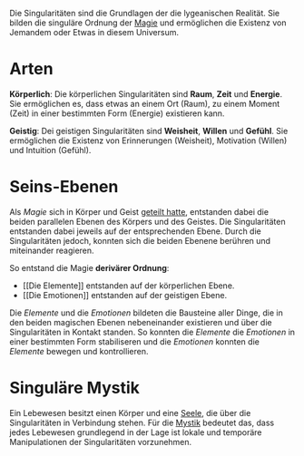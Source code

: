 Die Singularitäten sind die Grundlagen der die lygeanischen Realität. Sie bilden die singuläre Ordnung der [Magie](Die%20Magie.md) und ermöglichen die Existenz von Jemandem oder Etwas in diesem Universum.
# Arten
**Körperlich**:
Die körperlichen Singularitäten sind **Raum**, **Zeit** und **Energie**. Sie ermöglichen es, dass etwas an einem Ort (Raum), zu einem Moment (Zeit) in einer bestimmten Form (Energie) existieren kann.

**Geistig**:
Dei geistigen Singularitäten sind **Weisheit**, **Willen** und **Gefühl**. Sie ermöglichen die Existenz von Erinnerungen (Weisheit), Motivation (Willen) und Intuition (Gefühl).
# Seins-Ebenen
Als *Magie* sich in Körper und Geist [geteilt hatte](Die%20neue%20Ordnung%20der%20Magie), entstanden dabei die beiden parallelen Ebenen des Körpers und des Geistes. Die Singularitäten entstanden dabei jeweils auf der entsprechenden Ebene. Durch die Singularitäten jedoch, konnten sich die beiden Ebenene berühren und miteinander reagieren. 

So entstand die Magie **derivärer Ordnung**:
- [[Die Elemente]] entstanden auf der körperlichen Ebene.
- [[Die Emotionen]] entstanden auf der geistigen Ebene.

Die *Elemente* und die *Emotionen* bildeten die Bausteine aller Dinge, die in den beiden magischen Ebenen nebeneinander existieren und über die Singularitäten in Kontakt standen. So konnten die *Elemente* die *Emotionen* in einer bestimmten Form stabiliseren und die *Emotionen* konnten die *Elemente* bewegen und kontrollieren.
# Singuläre Mystik
Ein Lebewesen besitzt einen Körper und eine [Seele](Die%20Seele.md), die über die Singularitäten in Verbindung stehen. Für die [Mystik](Die%20Mystik.md) bedeutet das, dass jedes Lebewesen grundlegend in der Lage ist lokale und temporäre Manipulationen der Singularitäten vorzunehmen.